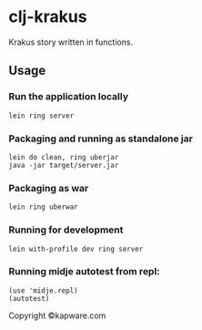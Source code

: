 # clj-krakus

Krakus story written in functions.

## Usage

### Run the application locally

`lein ring server`

### Packaging and running as standalone jar

```
lein do clean, ring uberjar
java -jar target/server.jar
```

### Packaging as war

`lein ring uberwar`


### Running for development

`lein with-profile dev ring server`

### Running midje autotest from repl:

```
(use 'midje.repl)
(autotest)
```

Copyright ©kapware.com
